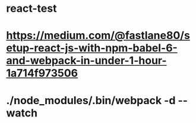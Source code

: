 # react-test
# https://medium.com/@fastlane80/setup-react-js-with-npm-babel-6-and-webpack-in-under-1-hour-1a714f973506
# ./node_modules/.bin/webpack -d --watch